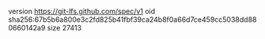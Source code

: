 version https://git-lfs.github.com/spec/v1
oid sha256:67b5b6a800e3c2fd825b41fbf39ca24b8f0a66d7ce459cc5038dd880660142a9
size 27413
